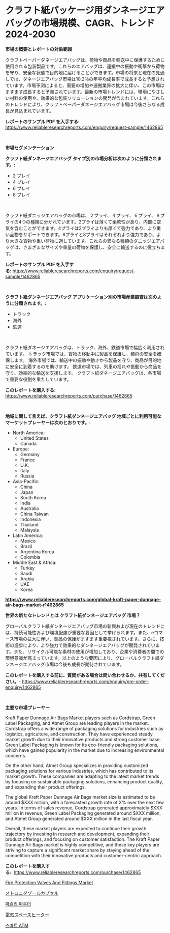 <p><h1>クラフト紙パッケージ用ダンネージエアバッグの市場規模、CAGR、トレンド 2024-2030</h1></p><p><strong>市場の概要とレポートの対象範囲</strong></p>
<p><p>クラフトペーパーダネージエアバッグは、荷物や商品を輸送中に保護するために使用される包装製品です。これらのエアバッグは、運搬中の振動や衝撃から荷物を守り、安全な状態で目的地に届けることができます。市場の将来と現在の見通しでは、ダネージエアバッグ市場は10.2％の年平均成長率で成長すると予想されています。市場予測によると、需要の増加や運搬業界の拡大に伴い、この市場はますます成長すると予測されています。最新の市場トレンドには、環境にやさしい材料の使用や、効果的な包装ソリューションの開発が含まれています。これらのトレンドにより、クラフトペーパーダネージエアバッグ市場は今後さらなる成長が見込まれています。</p></p>
<p><strong>レポートのサンプル PDF を入手する:</strong> <a href="https://www.reliableresearchreports.com/enquiry/request-sample/1462865">https://www.reliableresearchreports.com/enquiry/request-sample/1462865</a></p>
<p>&nbsp;</p>
<p><strong>市場セグメンテーション</strong></p>
<p><strong>クラフト紙ダンネージエアバッグ タイプ別の市場分析は次のように分類されます。:</strong></p>
<p><ul><li>2 プレイ</li><li>4 プレイ</li><li>6 プレイ</li><li>8 プレイ</li></ul></p>
<p>&nbsp;</p>
<p><p>クラフト紙ダニッジエアバッグの市場は、２プライ、４プライ、６プライ、８プライの4つの種類に分かれています。2プライは薄くて柔軟性があり、内部に空気を含むことができます。4プライは2プライよりも厚くて強力であり、より重い品物をサポートできます。6プライと8プライはそれぞれより強力であり、より大きな貨物や重い荷物に適しています。これらの異なる種類のダニッジエアバッグは、さまざまなサイズや重量の荷物を保護し、安全に輸送するのに役立ちます。</p></p>
<p><strong>レポートのサンプル PDF を入手する:</strong>&nbsp;<a href="https://www.reliableresearchreports.com/enquiry/request-sample/1462865">https://www.reliableresearchreports.com/enquiry/request-sample/1462865</a></p>
<p>&nbsp;</p>
<p><strong> クラフト紙ダンネージエアバッグ アプリケーション別の市場産業調査は次のように分類されます。:</strong></p>
<p><ul><li>トラック</li><li>海外</li><li>鉄道</li></ul></p>
<p>&nbsp;</p>
<p><p>クラフト紙ダネージエアバッグは、トラック、海外、鉄道市場で幅広く利用されています。 トラック市場では、貨物の移動中に製品を保護し、積荷の安全を確保します。 海外市場では、輸送中の振動や動きから製品を守り、商品が目的地に安全に到着するのを助けます。 鉄道市場では、列車の揺れや振動から商品を守り、効率的な輸送を支援します。 クラフト紙ダネージエアバッグは、各市場で重要な役割を果たしています。</p></p>
<p><strong>このレポートを購入する:</strong>&nbsp; <a href="https://www.reliableresearchreports.com/purchase/1462865">https://www.reliableresearchreports.com/purchase/1462865</a></p>
<p>&nbsp;</p>
<p><strong>地域に関して言えば、クラフト紙ダンネージエアバッグ 地域ごとに利用可能なマーケットプレーヤーは次のとおりです。:</strong></p>
<p><ul>
    <li>
        North America:
        <ul>
            <li>United States</li>
            <li>Canada</li>
        </ul>
    </li>
    <li>
        Europe:
        <ul>
            <li>Germany</li>
            <li>France</li>
            <li>U.K.</li>
            <li>Italy</li>
            <li>Russia</li>
        </ul>
    </li>
    <li>
        Asia-Pacific:
        <ul>
            <li>China</li>
            <li>Japan</li>
            <li>South Korea</li>
            <li>India</li>
            <li>Australia</li>
            <li>China Taiwan</li>
            <li>Indonesia</li>
            <li>Thailand</li>
            <li>Malaysia</li>
        </ul>
    </li>
    <li>
        Latin America:
        <ul>
            <li>Mexico</li>
            <li>Brazil</li>
            <li>Argentina Korea</li>
            <li>Colombia</li>
        </ul>
    </li>
    <li>
        Middle East & Africa:
        <ul>
            <li>Turkey</li>
            <li>Saudi</li>
            <li>Arabia</li>
            <li>UAE</li>
            <li>Korea</li>
        </ul>
    </li>
    </ul></p>
<p><strong><a href="https://www.reliableresearchreports.com/global-kraft-paper-dunnage-air-bags-market-r1462865">https://www.reliableresearchreports.com/global-kraft-paper-dunnage-air-bags-market-r1462865</a></strong>&nbsp;</p>
<p><strong>世界の新たなトレンドとは クラフト紙ダンネージエアバッグ 市場？</strong></p>
<p><p>グローバルクラフト紙ダンネージエアバッグ市場の新興および現在のトレンドには、持続可能性および環境配慮が重要な要因として挙げられます。また、eコマース市場の拡大に伴い、製品の保護がますます重要視されています。さらに、技術の進歩により、より強力で効果的なダンネージエアバッグが開発されています。また、リサイクル可能な素材の使用が増加しており、企業や消費者の間での環境意識が高まっています。以上のような要因により、グローバルクラフト紙ダンネージエアバッグ市場は今後も成長が期待されています。</p></p>
<p><strong>このレポートを購入する前に、質問がある場合は問い合わせるか、共有してください。</strong>- <a href="https://www.reliableresearchreports.com/enquiry/pre-order-enquiry/1462865">https://www.reliableresearchreports.com/enquiry/pre-order-enquiry/1462865</a></p>
<p>&nbsp;</p>
<p><strong>主要な市場プレーヤー</strong></p>
<p><p>Kraft Paper Dunnage Air Bags Market players such as Cordstrap, Green Label Packaging, and Atmet Group are leading players in the market. Cordstrap offers a wide range of packaging solutions for industries such as logistics, agriculture, and construction. They have experienced steady market growth due to their innovative products and strong customer base. Green Label Packaging is known for its eco-friendly packaging solutions, which have gained popularity in the market due to increasing environmental concerns.</p><p>On the other hand, Atmet Group specializes in providing customized packaging solutions for various industries, which has contributed to its market growth. These companies are adapting to the latest market trends by focusing on sustainable packaging solutions, enhancing product quality, and expanding their product offerings.</p><p>The global Kraft Paper Dunnage Air Bags market size is estimated to be around $XXX million, with a forecasted growth rate of X% over the next few years. In terms of sales revenue, Cordstrap generated approximately $XXX million in revenue, Green Label Packaging generated around $XXX million, and Atmet Group generated around $XXX million in the last fiscal year.</p><p>Overall, these market players are expected to continue their growth trajectory by investing in research and development, expanding their product offerings, and focusing on customer satisfaction. The Kraft Paper Dunnage Air Bags market is highly competitive, and these key players are striving to capture a significant market share by staying ahead of the competition with their innovative products and customer-centric approach.</p></p>
<p><strong>このレポートを購入する:</strong>&nbsp;&nbsp;<a href="https://www.reliableresearchreports.com/purchase/1462865">https://www.reliableresearchreports.com/purchase/1462865</a></p>
<p><p><a href="https://view.publitas.com/reportprime-1/fire-protection-valves-and-fittings-market-size-reveals-the-best-marketing-channels-in-global-industry/">Fire Protection Valves And Fittings Market</a></p><p><a href="https://github.com/AaronVargas43/Market-Research-Report-List-1/blob/main/378811330544.md">メトロニダゾールカプセル</a></p><p><a href="https://medium.com/@clairhane1954/%ED%8C%8C%EC%8A%AC%EB%A6%AC-%ED%8C%8C%EC%9A%B0%EB%8D%94-%EC%8B%9C%EC%9E%A5-%EC%8B%9C%EC%9E%A5-%EC%A0%90%EC%9C%A0%EC%9C%A8-%EC%8B%9C%EC%9E%A5-%ED%8A%B8%EB%A0%8C%EB%93%9C-%EB%B0%8F-%EB%AF%B8%EB%9E%98-%EC%84%B1%EC%9E%A5-%ED%83%90%EC%83%89-cd777545c950">파슬리 파우더</a></p><p><a href="https://medium.com/@maureenbiologist34/%E9%9B%BB%E6%B0%97%E3%82%B9%E3%83%9A%E3%83%BC%E3%82%B9%E3%83%92%E3%83%BC%E3%82%BF%E3%83%BC%E5%B8%82%E5%A0%B4%E8%A6%8F%E6%A8%A1-%E5%B8%82%E5%A0%B4%E5%B1%95%E6%9C%9B%E3%81%A8%E5%B8%82%E5%A0%B4%E4%BA%88%E6%B8%AC-2024%E5%B9%B4%E3%81%8B%E3%82%892031%E5%B9%B4%E3%81%BE%E3%81%A7-56a43bbff46c">電気スペースヒーター</a></p><p><a href="https://medium.com/@bustersipes981/%EC%8A%A4%EB%A7%88%ED%8A%B8-atm-%EC%8B%9C%EC%9E%A5-%EC%A0%90%EC%9C%A0%EC%9C%A8-%EB%B3%80%ED%99%94-%EB%B0%8F-%EC%8B%9C%EC%9E%A5-%EC%84%B1%EC%9E%A5-%EA%B2%BD%ED%96%A5-2024%EB%85%84-2031%EB%85%84-dd1c5fdb57e6">스마트 ATM</a></p></p>